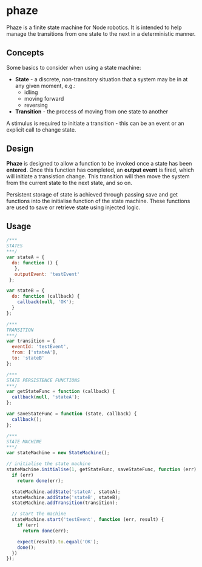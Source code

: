 # phaze
Phaze is a finite state machine for Node robotics. It is intended to help manage the transitions from one state to the next in a deterministic manner.

## Concepts

Some basics to consider when using a state machine:

- **State** - a discrete, non-transitory situation that a system may be in at any given moment, e.g.:
  - idling
  - moving forward
  - reversing
- **Transition** - the process of moving from one state to another

A stimulus is required to initiate a transition - this can be an event or an explicit call to change state. 

## Design

**Phaze** is designed to allow a function to be invoked once a state has been **entered**. Once this function has completed, an **output event** is fired, which will initiate a transistion change. This transition will then move the system from the current state to the next state, and so on.

Persistent storage of state is achieved through passing save and get functions into the initialise function of the state machine. These functions are used to save or retrieve state using injected logic.

## Usage

```javascript
/***
STATES
***/
var stateA = {
  do: function () {
   },
   outputEvent: 'testEvent'
 };

var stateB = {
  do: function (callback) {
    callback(null, 'OK');
  }
};

/***
TRANSITION
***/
var transition = {
  eventId: 'testEvent',
  from: ['stateA'],
  to: 'stateB'
};

/***
STATE PERSISTENCE FUNCTIONS
***/
var getStateFunc = function (callback) {
  callback(null, 'stateA');
};

var saveStateFunc = function (state, callback) {
  callback();
};

/***
STATE MACHINE
***/
var stateMachine = new StateMachine();

// initialise the state machine
stateMachine.initialise(1, getStateFunc, saveStateFunc, function (err) {
  if (err)
    return done(err);

  stateMachine.addState('stateA', stateA);
  stateMachine.addState('stateB', stateB);
  stateMachine.addTransition(transition);

  // start the machine
  stateMachine.start('testEvent', function (err, result) {
    if (err)
      return done(err);

    expect(result).to.equal('OK');
    done();
  })
});
```






